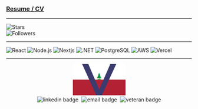 ### [Resume / CV](CV.md)
---
![Stars](https://img.shields.io/github/stars/unmonk?style=social)  
![Followers](https://img.shields.io/github/followers/unmonk?style=social)  



---
![React](https://img.shields.io/badge/-React-000?&logo=React)
![Node.js](https://img.shields.io/badge/-Node.js-000?&logo=Node.js)
![Nextjs](https://img.shields.io/badge/Next.js-000000?logo=nextdotjs)
![.NET](https://img.shields.io/badge/-.NET-000?&logo=.NET)
![PostgreSQL](https://img.shields.io/badge/-PostgreSQL-000?&logo=PostgreSQL)
![AWS](https://img.shields.io/badge/-Amazon-000?&logo=Amazon%20AWS)
![Vercel](https://img.shields.io/badge/-Vercel-000?&logo=Vercel)

---

<p align="center">
  <img alt="nation flag" height="85" src="assets/il.svg"/>
  <br>
  <img alt="linkedin badge" src="https://img.shields.io/badge/-scottweaverdev-blue?style=flat-square&logo=Linkedin&logoColor=white&link=https://www.linkedin.com/in/scottweaverdev">&nbsp;
  <img alt="email badge" src="https://img.shields.io/badge/-scott@weaverscott.com-c14438?style=flat-square&logo=Gmail&logoColor=white&link=mailto:scott@weaverscott.com">&nbsp;
  <img alt="veteran badge" src="https://img.shields.io/badge/US%20Veteran-black?style=flat-square&logoColor=white" >
  <br>
</p>
